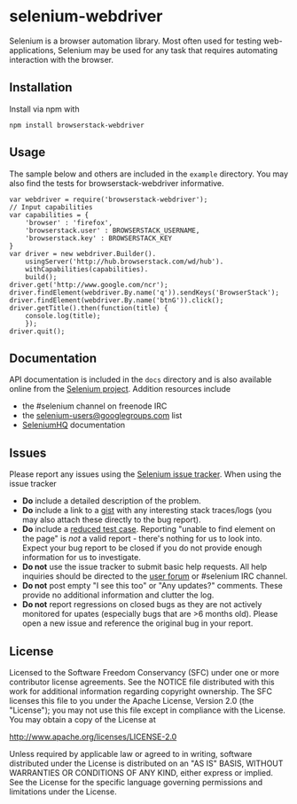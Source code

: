 # selenium-webdriver

Selenium is a browser automation library. Most often used for testing
web-applications, Selenium may be used for any task that requires automating
interaction with the browser.

## Installation

Install via npm with

    npm install browserstack-webdriver

## Usage

The sample below and others are included in the `example` directory. You may
also find the tests for browserstack-webdriver informative.
	
	var webdriver = require('browserstack-webdriver');
	// Input capabilities
	var capabilities = {
        'browser' : 'firefox', 
        'browserstack.user' : BROWSERSTACK_USERNAME,
        'browserstack.key' : BROWSERSTACK_KEY
    }
    var driver = new webdriver.Builder().
        usingServer('http://hub.browserstack.com/wd/hub').
        withCapabilities(capabilities).
        build();
    driver.get('http://www.google.com/ncr');
    driver.findElement(webdriver.By.name('q')).sendKeys('BrowserStack');
    driver.findElement(webdriver.By.name('btnG')).click();
    driver.getTitle().then(function(title) {
        console.log(title);
        });
    driver.quit();

## Documentation

API documentation is included in the `docs` directory and is also available
online from the [Selenium project][api]. Addition resources include

- the #selenium channel on freenode IRC
- the [selenium-users@googlegroups.com][users] list
- [SeleniumHQ](http://www.seleniumhq.org/docs/) documentation

## Issues

Please report any issues using the [Selenium issue tracker][issues]. When using
the issue tracker

- __Do__ include a detailed description of the problem.
- __Do__ include a link to a [gist](http://gist.github.com/) with any
    interesting stack traces/logs (you may also attach these directly to the bug
    report).
- __Do__ include a [reduced test case][reduction]. Reporting "unable to find
    element on the page" is _not_ a valid report - there's nothing for us to
    look into. Expect your bug report to be closed if you do not provide enough
    information for us to investigate.
- __Do not__ use the issue tracker to submit basic help requests. All help
    inquiries should be directed to the [user forum][users] or #selenium IRC
    channel.
- __Do not__ post empty "I see this too" or "Any updates?" comments. These
    provide no additional information and clutter the log.
- __Do not__ report regressions on closed bugs as they are not actively
    monitored for upates (especially bugs that are >6 months old). Please open a
    new issue and reference the original bug in your report.

## License

Licensed to the Software Freedom Conservancy (SFC) under one
or more contributor license agreements.  See the NOTICE file
distributed with this work for additional information
regarding copyright ownership.  The SFC licenses this file
to you under the Apache License, Version 2.0 (the
"License"); you may not use this file except in compliance
with the License.  You may obtain a copy of the License at

http://www.apache.org/licenses/LICENSE-2.0

Unless required by applicable law or agreed to in writing,
software distributed under the License is distributed on an
"AS IS" BASIS, WITHOUT WARRANTIES OR CONDITIONS OF ANY
KIND, either express or implied.  See the License for the
specific language governing permissions and limitations
under the License.

[api]: http://selenium.googlecode.com/git/docs/api/javascript/index.html
[cla]: http://goo.gl/qC50R
[chrome]: http://chromedriver.storage.googleapis.com/index.html
[gh]: https://github.com/SeleniumHQ/selenium/
[issues]: https://github.com/SeleniumHQ/selenium/issues
[opera]: https://github.com/operasoftware/operachromiumdriver/releases
[phantomjs]: http://phantomjs.org/
[reduction]: http://www.webkit.org/quality/reduction.html
[release]: http://selenium-release.storage.googleapis.com/index.html
[users]: https://groups.google.com/forum/#!forum/selenium-users
